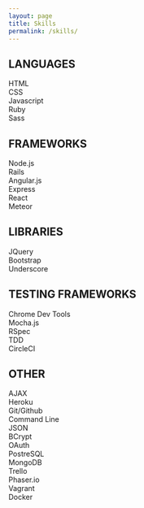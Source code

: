 ```yaml
---
layout: page
title: Skills
permalink: /skills/
---
```


## LANGUAGES

HTML<br>
CSS<br>
Javascript<br>
Ruby<br>
Sass

## FRAMEWORKS

Node.js<br>
Rails<br>
Angular.js<br>
Express<br>
React<br>
Meteor

## LIBRARIES

JQuery<br>
Bootstrap<br>
Underscore

## TESTING FRAMEWORKS

Chrome Dev Tools<br>
Mocha.js<br>
RSpec<br>
TDD<br>
CircleCI

## OTHER

AJAX<br>
Heroku<br>
Git/Github<br>
Command Line<br>
JSON<br>
BCrypt<br>
OAuth<br>
PostreSQL<br>
MongoDB<br>
Trello<br>
Phaser.io<br>
Vagrant<br>
Docker
